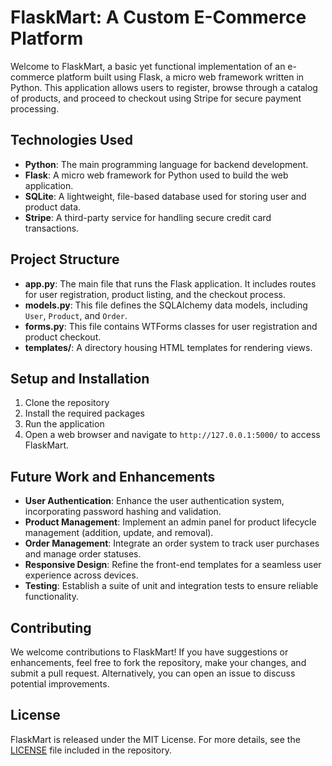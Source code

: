 # FlaskMart: A Custom E-Commerce Platform

Welcome to FlaskMart, a basic yet functional implementation of an e-commerce platform built using Flask, a micro web framework written in Python. This application allows users to register, browse through a catalog of products, and proceed to checkout using Stripe for secure payment processing.

## Technologies Used

- **Python**: The main programming language for backend development.
- **Flask**: A micro web framework for Python used to build the web application.
- **SQLite**: A lightweight, file-based database used for storing user and product data.
- **Stripe**: A third-party service for handling secure credit card transactions.

## Project Structure

- **app.py**: The main file that runs the Flask application. It includes routes for user registration, product listing, and the checkout process.
- **models.py**: This file defines the SQLAlchemy data models, including `User`, `Product`, and `Order`.
- **forms.py**: This file contains WTForms classes for user registration and product checkout.
- **templates/**: A directory housing HTML templates for rendering views.

## Setup and Installation

1. Clone the repository 
2. Install the required packages
3. Run the application
4. Open a web browser and navigate to `http://127.0.0.1:5000/` to access FlaskMart.

## Future Work and Enhancements

- **User Authentication**: Enhance the user authentication system, incorporating password hashing and validation.
- **Product Management**: Implement an admin panel for product lifecycle management (addition, update, and removal).
- **Order Management**: Integrate an order system to track user purchases and manage order statuses.
- **Responsive Design**: Refine the front-end templates for a seamless user experience across devices.
- **Testing**: Establish a suite of unit and integration tests to ensure reliable functionality.

## Contributing

We welcome contributions to FlaskMart! If you have suggestions or enhancements, feel free to fork the repository, make your changes, and submit a pull request. Alternatively, you can open an issue to discuss potential improvements.

## License

FlaskMart is released under the MIT License. For more details, see the [LICENSE](LICENSE) file included in the repository.



